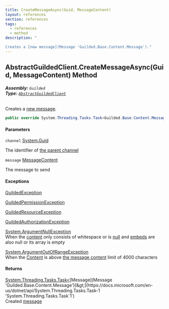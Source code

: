 ```yaml
---
title: CreateMessageAsync(Guid, MessageContent)
layout: references
section: references
tags:
  - references
  - method
description: "

Creates a [new message](Message 'Guilded.Base.Content.Message')."
---
```


## AbstractGuildedClient.CreateMessageAsync(Guid, MessageContent) Method
###### **Assembly:** `Guilded`<br/>**Type:** [`AbstractGuildedClient`](AbstractGuildedClient 'Guilded.AbstractGuildedClient')

Creates a [new message](Message 'Guilded.Base.Content.Message').

```csharp
public override System.Threading.Tasks.Task<Guilded.Base.Content.Message> CreateMessageAsync(Guid channel, Guilded.Base.Content.MessageContent message);
```
#### Parameters

<a name='Guilded.AbstractGuildedClient.CreateMessageAsync(Guid,Guilded.Base.Content.MessageContent).channel'></a>

`channel` [System.Guid](https://docs.microsoft.com/en-us/dotnet/api/System.Guid 'System.Guid')

The identifier of [the parent channel](ServerChannel 'Guilded.Base.Servers.ServerChannel')

<a name='Guilded.AbstractGuildedClient.CreateMessageAsync(Guid,Guilded.Base.Content.MessageContent).message'></a>

`message` [MessageContent](MessageContent 'Guilded.Base.Content.MessageContent')

The message to send

#### Exceptions

[GuildedException](GuildedException 'Guilded.Base.GuildedException')

[GuildedPermissionException](GuildedPermissionException 'Guilded.Base.GuildedPermissionException')

[GuildedResourceException](GuildedResourceException 'Guilded.Base.GuildedResourceException')

[GuildedAuthorizationException](GuildedAuthorizationException 'Guilded.Base.GuildedAuthorizationException')

[System.ArgumentNullException](https://docs.microsoft.com/en-us/dotnet/api/System.ArgumentNullException 'System.ArgumentNullException')  
When the [content](MessageContent.Content 'Guilded.Base.Content.MessageContent.Content') only consists of whitespace or is [null](https://docs.microsoft.com/en-us/dotnet/csharp/language-reference/keywords/null 'https://docs.microsoft.com/en-us/dotnet/csharp/language-reference/keywords/null') and [embeds](MessageContent.Embeds 'Guilded.Base.Content.MessageContent.Embeds') are also null or its array is empty

[System.ArgumentOutOfRangeException](https://docs.microsoft.com/en-us/dotnet/api/System.ArgumentOutOfRangeException 'System.ArgumentOutOfRangeException')  
When the [Content](Message.Content 'Guilded.Base.Content.Message.Content') is above [the message content](Message.Content 'Guilded.Base.Content.Message.Content') limit of 4000 characters

#### Returns
[System.Threading.Tasks.Task&lt;](https://docs.microsoft.com/en-us/dotnet/api/System.Threading.Tasks.Task-1 'System.Threading.Tasks.Task`1')[Message](Message 'Guilded.Base.Content.Message')[&gt;](https://docs.microsoft.com/en-us/dotnet/api/System.Threading.Tasks.Task-1 'System.Threading.Tasks.Task`1')  
Created [message](Message 'Guilded.Base.Content.Message')